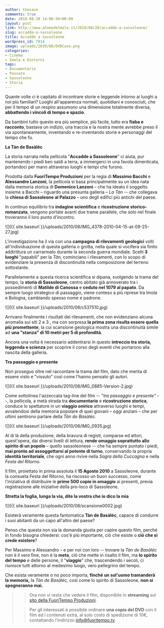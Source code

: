```yaml
---
author: thesave
comments: true
date: 2010-08-20 14:06:56+00:00
layout: post
link: http://www.atomodelmale.it/2010/08/20/accadde-a-sassoleone/
slug: accadde-a-sassoleone
title: Accadde a Sassoleone
wordpress_id: 7814
image: uploads/2010/08/DVDCase.png
categories:
- Cinema
- Imola e Dintorni
tags:
- Documentario
- Passato
- Sassoleone
- Storia
---
```


Quante volte ci è capitato di incontrare storie e leggende intorno ai luoghi a noi più familiari? Luoghi all'apparenza normali, quotidiani e conosciuti, che per il tempo di un respiro assumono una dimensione totalmente diversa, **abbattendo i vincoli di tempo e spazio**.

Da bambini tutto questo era più semplice, più facile, tutto era **fiaba e racconto**, bastava un indizio, una traccia e la nostra mente avrebbe preso il via spontaneamente, inventando e re-inventando storie e personaggi del tempo che fu.

**La Tàn de Basàléc**

La storia narrata nella pellicola "**Accadde a Sassoleone**" ci aiuta, pur mantenendo i piedi ben saldi a terra, a immergerci in una favola dimenticata, portandoci per mano attraverso luoghi e tempi che furono.

Prodotta dalla **FuoriTempo Produzioni** per la regia di **Massimo Bacchi** e **Alessandro Lanzoni**, la pellicola si basa principalmente su un idea nata dalla memoria storica di **Domenico Lanzoni** – che ha ideato il soggetto insieme a Bacchi – riguardo una presunta galleria _– La Tàn_ -- che collegava la **chiesa di Sassoleone al Palazzo** – uno degli edifici più antichi del paese.

In continuo equilibrio tra **indagine scientifica** e **ricostruzione storico-romanzata**, vengono portate avanti due trame parallele, che solo nel finale troveranno il loro punto d'incontro.

![]({{ site.baseurl }}/uploads/2010/08/IMG_4378-2010-04-15-at-09-25-27.jpg)

L'investigazione ha il via con una **campagna di rilevamenti geologici** volti all'individuazione di questa galleria o grotta, nella quale si vocifera sia finito addirittura un carrarmato durante la seconda guerra mondiale. Scelti **3 luoghi** "papabili" per la _Tàn,_ cominciano i rilevamenti, con lo scopo di evidenziare la presenza di discontinuità nella composizione del terreno sottostante.

Parallelamente a questa ricerca scientifica si dipana, svolgendo la trama del tempo, la **storia di Sassoleone**, centro abitato già annoverato tra i possedimenti di **Matilde di Canossa** e **ceduto nel 1079 al papato**. Da sempre luogo strategico di passaggio, viene conteso a più riprese tra Imola e Bologna, cambiando spesso nome e padrone.

![]({{ site.baseurl }}/uploads/2010/08/c537510.jpg)

Arrivano finalmente i risultati dei rilevamenti, che non evidenziano alcuna anomalia sui siti 2 e 3 , ma con sorpresa **la prima zona risulta essere quella più promettente**, la cui scansione geologica mostra una discontinuità simile ad **una "stanza" di 10 metri per 5 di profondità**.

Ancora una volta è necessario addentrarsi in questo **intreccio tra storia, leggenda e scienza** per scoprire il corso degli eventi che portarono alla nascita della galleria.

**Tra passaggio e presente**

Non proseguo oltre nel raccontare la trama del film, dato che merita di essere visto e "vissuto" così come l'hanno pensato gli autori.

![]({{ site.baseurl }}/uploads/2010/08/IMG_0885-Version-2.jpg)

Come sottolinea l'azzeccata tag-line del film -- "_tra passaggio e presente"_ --, la pellicola, a metà strada tra **documentario** e **ricostruzione storica**, conduce lo spettatore in un **viaggio onirico** attraverso luoghi e tempi, avvalendosi della memoria popolare di quei giovani – oggi anziani – che per ultimi sentirono parlare della _Tàn de Basàléc_.

![]({{ site.baseurl }}/uploads/2010/08/IMG_0935.jpg)

Al di là della produzione, della bravura di registi, comparse ed attori, quest'opera, dai diversi livelli di lettura, **rende omaggio soprattutto allo spirito di un popolo** – quello sassoleonese -- che ha sempre puntato i piedi, **mai pronto ad assoggettarsi al potente di turno**, conservando la propria **identità territoriale**, che ogni anno rivive nella _Sagra della Cuccagna_ e nella _Festa del Ritorno_.

Il film, proiettato in prima assoluta il **15 Agosto 2010** a Sassoleone, durante la consueta Festa del Ritorno, ha riscosso un buon successo, come l'iniziativa di distribuire le **prime 500 copie in omaggio** ai presenti, previa registrazione alle iniziative della pro-loco di Sassoleone.

**Stretta la foglia, lunga la via, dite la vostra che io dico la mia**

![]({{ site.baseurl }}/uploads/2010/08/scansione0002.jpg)

Esisterà veramente questa fantomatica  **Tàn de Basàléc**, capace di condurre i suoi abitanti da un capo all'altro del paese?

Penso che questa non sia la domanda giusta per capire questo film, perché in fondo bisogna chiedersi: cos'è più importante, ciò che esiste o **ciò che si crede esistere**?

Per Massimo e Alessandro – e per noi con loro -- trovare la _Tàn de Basàléc_ non è il vero fine, non è la **meta**, ciò che mette in risalto il film, ma **lo spirito del tempo** e delle persone, il "**viaggio**" che, trascendendo i secoli, ci riunisce tutti attorno al medesimo luogo, vero pellegrino del tempo.

Che esista veramente o no poco importa, **finché un sol'uomo tramanderà la memoria,** la _Tàn de Basàléc,_ così come lo spirito di Sassoleone, **non si spegneranno mai.**

<blockquote>

> 
> Ora non vi resta che vedere il film, disponibile in **streaming** sul [sito della FuoriTempo Produzioni](http://www.fuoritempo.tv/).
> 
> 

> 
> Per gli interessati è possibile ordinare **una copia del DVD** con il film ed i contenuti extra, al solo costo di spedizione di 10€, contattando l'indirizzo [info@fuoritempo.tv](mailto:info@fuoritempo.tv).
> 
> 
</blockquote>
